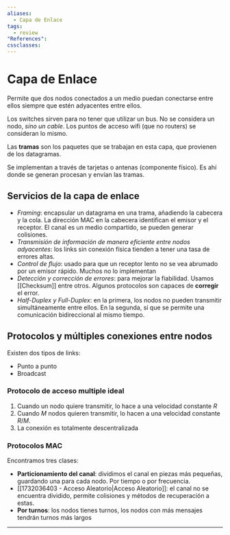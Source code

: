 ```yaml
---
aliases:
  - Capa de Enlace
tags:
  - review
"References":
cssclasses:
---
```

# Capa de Enlace

Permite que dos nodos conectados a un medio puedan conectarse entre ellos siempre que estén adyacentes entre ellos.

Los switches sirven para no tener que utilizar un bus. No se considera un nodo, *sino un cable*. Los puntos de acceso wifi (que no routers) se consideran lo mismo.

Las **tramas** son los paquetes que se trabajan en esta capa, que provienen de los datagramas.

Se implementan a través de tarjetas o antenas (componente físico). Es ahí donde se generan procesan y envían las tramas.

## Servicios de la capa de enlace

- *Framing*: encapsular un datagrama en una trama, añadiendo la cabecera y la cola. La dirección MAC en la cabecera identifican el emisor y el receptor. El canal es un medio compartido, se pueden generar colisiones.
- *Transmisión de información de manera eficiente entre nodos adyacentes*: los links sin conexión física tienden a tener una tasa de errores altas.
- *Control de flujo*: usado para que un receptor lento no se vea abrumado por un emisor rápido. Muchos no lo implementan
- *Detección y corrección de errores*: para mejorar la fiabilidad. Usamos [[Checksum]] entre otros. Algunos protocolos son capaces de **corregir** el error.
- *Half-Duplex y Full-Duplex*: en la primera, los nodos no pueden transmitir simultáneamente entre ellos. En la segunda, sí que se permite una comunicación bidireccional al mismo tiempo.

## Protocolos y múltiples conexiones entre nodos

Existen dos tipos de links:
- Punto a punto 
- Broadcast

### Protocolo de acceso multiple ideal

1. Cuando un nodo quiere transmitir, lo hace a una velocidad constante $R$
2. Cuando $M$ nodos quieren transmitir, lo hacen a una velocidad constante $R/M$.
3. La conexión es totalmente descentralizada

### Protocolos MAC

Encontramos tres clases:
- **Particionamiento del canal**: dividimos el canal en piezas más pequeñas, guardando una para cada nodo. Por tiempo o por frecuencia.
- [[1732036403 - Acceso Aleatorio|Acceso Aleatorio]]: el canal no se encuentra dividido, permite colisiones y métodos de recuperación a estas.
- **Por turnos**: los nodos tienes turnos, los nodos con más mensajes tendrán turnos más largos
***
